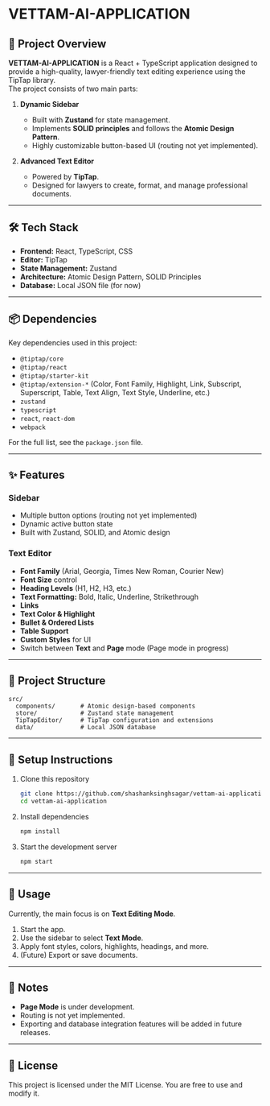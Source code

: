 # VETTAM-AI-APPLICATION

## 📌 Project Overview
**VETTAM-AI-APPLICATION** is a React + TypeScript application designed to provide a high-quality, lawyer-friendly text editing experience using the TipTap library.  
The project consists of two main parts:  

1. **Dynamic Sidebar**  
   - Built with **Zustand** for state management.  
   - Implements **SOLID principles** and follows the **Atomic Design Pattern**.  
   - Highly customizable button-based UI (routing not yet implemented).  

2. **Advanced Text Editor**  
   - Powered by **TipTap**.  
   - Designed for lawyers to create, format, and manage professional documents.  

---

## 🛠 Tech Stack
- **Frontend:** React, TypeScript, CSS  
- **Editor:** TipTap  
- **State Management:** Zustand  
- **Architecture:** Atomic Design Pattern, SOLID Principles  
- **Database:** Local JSON file (for now)  

---

## 📦 Dependencies
Key dependencies used in this project:  
- `@tiptap/core`  
- `@tiptap/react`  
- `@tiptap/starter-kit`  
- `@tiptap/extension-*` (Color, Font Family, Highlight, Link, Subscript, Superscript, Table, Text Align, Text Style, Underline, etc.)  
- `zustand`  
- `typescript`  
- `react`, `react-dom`  
- `webpack`  

For the full list, see the `package.json` file.  

---

## ✨ Features
### Sidebar
- Multiple button options (routing not yet implemented)  
- Dynamic active button state  
- Built with Zustand, SOLID, and Atomic design  

### Text Editor
- **Font Family** (Arial, Georgia, Times New Roman, Courier New)  
- **Font Size** control  
- **Heading Levels** (H1, H2, H3, etc.)  
- **Text Formatting:** Bold, Italic, Underline, Strikethrough  
- **Links**  
- **Text Color & Highlight**  
- **Bullet & Ordered Lists**  
- **Table Support**  
- **Custom Styles** for UI  
- Switch between **Text** and **Page** mode (Page mode in progress)  

---

## 📂 Project Structure
```
src/
  components/       # Atomic design-based components
  store/            # Zustand state management
  TipTapEditor/     # TipTap configuration and extensions
  data/             # Local JSON database
```

---

## 🚀 Setup Instructions
1. Clone this repository  
   ```bash
   git clone https://github.com/shashanksinghsagar/vettam-ai-application.git
   cd vettam-ai-application
   ```

2. Install dependencies  
   ```bash
   npm install
   ```

3. Start the development server  
   ```bash
   npm start
   ```

---

## 📖 Usage
Currently, the main focus is on **Text Editing Mode**.  
1. Start the app.  
2. Use the sidebar to select **Text Mode**.  
3. Apply font styles, colors, highlights, headings, and more.  
4. (Future) Export or save documents.  

---

## 📌 Notes
- **Page Mode** is under development.  
- Routing is not yet implemented.  
- Exporting and database integration features will be added in future releases.  


---

## 📜 License
This project is licensed under the MIT License. You are free to use and modify it.  
